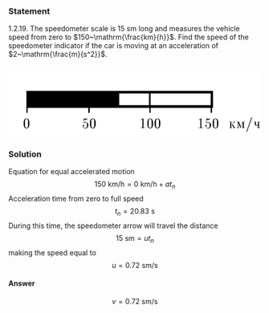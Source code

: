 ###  Statement 

$1.2.19.$ The speedometer scale is $15\text{ sm}$ long and measures the vehicle speed from zero to $150~\mathrm{\frac{km}{h}}$. Find the speed of the speedometer indicator if the car is moving at an acceleration of $2~\mathrm{\frac{m}{s^2}}$. 

![ For problem $1.2.19$ |763x213, 39%](../../img/1.2.19/1.2.19.png)

### Solution

Equation for equal accelerated motion $$150 \text{ km/h}=0 \text{ km/h}+at_n$$ Acceleration time from zero to full speed $$t_n=20.83 \text{ s}$$ During this time, the speedometer arrow will travel the distance $$15 \text{ sm}=ut_n$$ making the speed equal to $$u=0.72 \text{ sm/s}$$ 

#### Answer

$$v = 0.72 \text{ sm/s}$$ 
